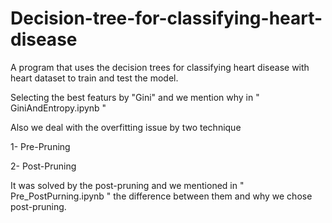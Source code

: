 # Decision-tree-for-classifying-heart-disease
A program that uses the decision trees for classifying heart disease with heart dataset to train and test the model. 

Selecting the best featurs by "Gini" and we mention why in " GiniAndEntropy.ipynb "

Also we deal with the overfitting issue by two technique 

1- Pre-Pruning

2- Post-Pruning

It was solved by the post-pruning and we mentioned in " Pre_PostPurning.ipynb " the difference between them and why we chose post-pruning.
